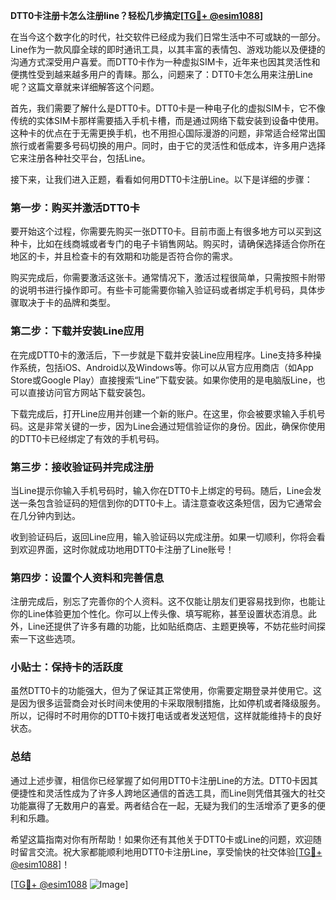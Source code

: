 **DTT0卡注册卡怎么注册line？轻松几步搞定[[TG💪+ @esim1088](https://t.me/s/esim1088)]**

在当今这个数字化的时代，社交软件已经成为我们日常生活中不可或缺的一部分。Line作为一款风靡全球的即时通讯工具，以其丰富的表情包、游戏功能以及便捷的沟通方式深受用户喜爱。而DTT0卡作为一种虚拟SIM卡，近年来也因其灵活性和便携性受到越来越多用户的青睐。那么，问题来了：DTT0卡怎么用来注册Line呢？这篇文章就来详细解答这个问题。

首先，我们需要了解什么是DTT0卡。DTT0卡是一种电子化的虚拟SIM卡，它不像传统的实体SIM卡那样需要插入手机卡槽，而是通过网络下载安装到设备中使用。这种卡的优点在于无需更换手机，也不用担心国际漫游的问题，非常适合经常出国旅行或者需要多号码切换的用户。同时，由于它的灵活性和低成本，许多用户选择它来注册各种社交平台，包括Line。

接下来，让我们进入正题，看看如何用DTT0卡注册Line。以下是详细的步骤：

### 第一步：购买并激活DTT0卡

要开始这个过程，你需要先购买一张DTT0卡。目前市面上有很多地方可以买到这种卡，比如在线商城或者专门的电子卡销售网站。购买时，请确保选择适合你所在地区的卡，并且检查卡的有效期和功能是否符合你的需求。

购买完成后，你需要激活这张卡。通常情况下，激活过程很简单，只需按照卡附带的说明书进行操作即可。有些卡可能需要你输入验证码或者绑定手机号码，具体步骤取决于卡的品牌和类型。

### 第二步：下载并安装Line应用

在完成DTT0卡的激活后，下一步就是下载并安装Line应用程序。Line支持多种操作系统，包括iOS、Android以及Windows等。你可以从官方应用商店（如App Store或Google Play）直接搜索“Line”下载安装。如果你使用的是电脑版Line，也可以直接访问官方网站下载安装包。

下载完成后，打开Line应用并创建一个新的账户。在这里，你会被要求输入手机号码。这是非常关键的一步，因为Line会通过短信验证你的身份。因此，确保你使用的DTT0卡已经绑定了有效的手机号码。

### 第三步：接收验证码并完成注册

当Line提示你输入手机号码时，输入你在DTT0卡上绑定的号码。随后，Line会发送一条包含验证码的短信到你的DTT0卡上。请注意查收这条短信，因为它通常会在几分钟内到达。

收到验证码后，返回Line应用，输入验证码以完成注册。如果一切顺利，你将会看到欢迎界面，这时你就成功地用DTT0卡注册了Line账号！

### 第四步：设置个人资料和完善信息

注册完成后，别忘了完善你的个人资料。这不仅能让朋友们更容易找到你，也能让你的Line体验更加个性化。你可以上传头像、填写昵称，甚至设置状态消息。此外，Line还提供了许多有趣的功能，比如贴纸商店、主题更换等，不妨花些时间探索一下这些选项。

### 小贴士：保持卡的活跃度

虽然DTT0卡的功能强大，但为了保证其正常使用，你需要定期登录并使用它。这是因为很多运营商会对长时间未使用的卡采取限制措施，比如停机或者降级服务。所以，记得时不时用你的DTT0卡拨打电话或者发送短信，这样就能维持卡的良好状态。

### 总结

通过上述步骤，相信你已经掌握了如何用DTT0卡注册Line的方法。DTT0卡因其便捷性和灵活性成为了许多人跨地区通信的首选工具，而Line则凭借其强大的社交功能赢得了无数用户的喜爱。两者结合在一起，无疑为我们的生活增添了更多的便利和乐趣。

希望这篇指南对你有所帮助！如果你还有其他关于DTT0卡或Line的问题，欢迎随时留言交流。祝大家都能顺利地用DTT0卡注册Line，享受愉快的社交体验[[TG💪+ @esim1088](https://t.me/s/esim1088)]！

[[TG💪+ @esim1088](https://t.me/s/esim1088) ![Image](https://i.postimg.cc/4NQfJmqS/Snipaste-2025-05-13-00-14-12.png)]